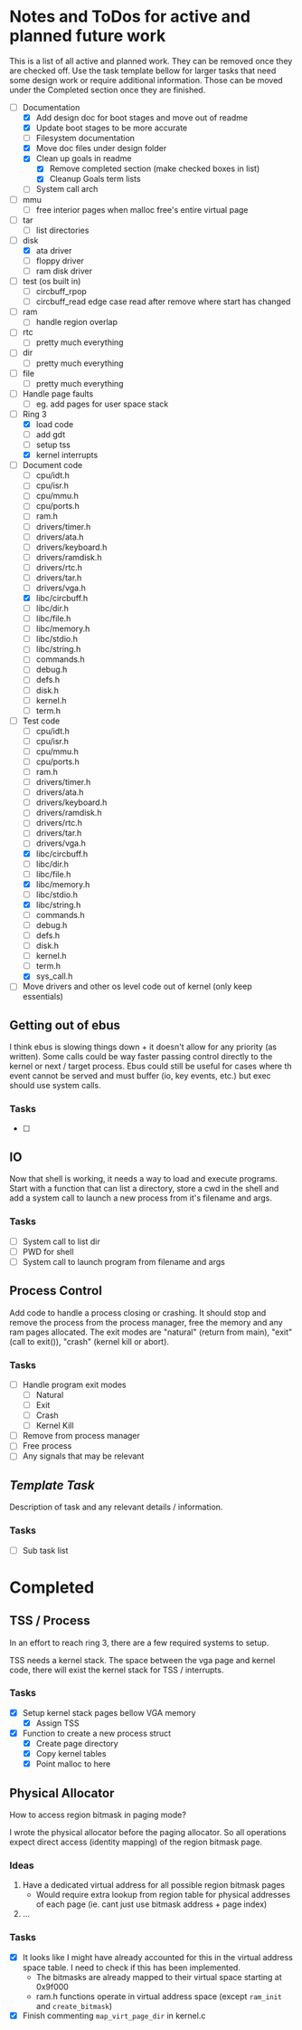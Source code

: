 # Notes and ToDos for active and planned future work

This is a list of all active and planned work. They can be removed once they are
checked off. Use the task template bellow for larger tasks that need some design
work or require additional information. Those can be moved under the Completed
section once they are finished.

- [ ] Documentation
  - [x] Add design doc for boot stages and move out of readme
  - [x] Update boot stages to be more accurate
  - [ ] Filesystem documentation
  - [x] Move doc files under design folder
  - [x] Clean up goals in readme
    - [x] Remove completed section (make checked boxes in list)
    - [x] Cleanup Goals term lists
  - [ ] System call arch
- [ ] mmu
  - [ ] free interior pages when malloc free's entire virtual page
- [ ] tar
  - [ ] list directories
- [ ] disk
  - [x] ata driver
  - [ ] floppy driver
  - [ ] ram disk driver
- [ ] test (os built in)
  - [ ] circbuff_rpop
  - [ ] circbuff_read edge case read after remove where start has changed
- [ ] ram
  - [ ] handle region overlap
- [ ] rtc
  - [ ] pretty much everything
- [ ] dir
  - [ ] pretty much everything
- [ ] file
  - [ ] pretty much everything
- [ ] Handle page faults
  - [ ] eg. add pages for user space stack
- [ ] Ring 3
  - [x] load code
  - [ ] add gdt
  - [ ] setup tss
  - [x] kernel interrupts
- [ ] Document code
  - [ ] cpu/idt.h
  - [ ] cpu/isr.h
  - [ ] cpu/mmu.h
  - [ ] cpu/ports.h
  - [ ] ram.h
  - [ ] drivers/timer.h
  - [ ] drivers/ata.h
  - [ ] drivers/keyboard.h
  - [ ] drivers/ramdisk.h
  - [ ] drivers/rtc.h
  - [ ] drivers/tar.h
  - [ ] drivers/vga.h
  - [x] libc/circbuff.h
  - [ ] libc/dir.h
  - [ ] libc/file.h
  - [ ] libc/memory.h
  - [ ] libc/stdio.h
  - [ ] libc/string.h
  - [ ] commands.h
  - [ ] debug.h
  - [ ] defs.h
  - [ ] disk.h
  - [ ] kernel.h
  - [ ] term.h
- [ ] Test code
  - [ ] cpu/idt.h
  - [ ] cpu/isr.h
  - [ ] cpu/mmu.h
  - [ ] cpu/ports.h
  - [ ] ram.h
  - [ ] drivers/timer.h
  - [ ] drivers/ata.h
  - [ ] drivers/keyboard.h
  - [ ] drivers/ramdisk.h
  - [ ] drivers/rtc.h
  - [ ] drivers/tar.h
  - [ ] drivers/vga.h
  - [x] libc/circbuff.h
  - [ ] libc/dir.h
  - [ ] libc/file.h
  - [x] libc/memory.h
  - [ ] libc/stdio.h
  - [x] libc/string.h
  - [ ] commands.h
  - [ ] debug.h
  - [ ] defs.h
  - [ ] disk.h
  - [ ] kernel.h
  - [ ] term.h
  - [x] sys_call.h
- [ ] Move drivers and other os level code out of kernel (only keep essentials)

## Getting out of ebus

I think ebus is slowing things down + it doesn't allow for any priority (as
written). Some calls could be way faster passing control directly to the kernel
or next / target process. Ebus could still be useful for cases where th event
cannot be served and must buffer (io, key events, etc.) but exec should use
system calls.

### Tasks

- [ ]

## IO

Now that shell is working, it needs a way to load and execute programs. Start
with a function that can list a directory, store a cwd in the shell and add
a system call to launch a new process from it's filename and args.

### Tasks

- [ ] System call to list dir
- [ ] PWD for shell
- [ ] System call to launch program from filename and args

## Process Control

Add code to handle a process closing or crashing. It should stop and remove the
process from the process manager, free the memory and any ram pages allocated.
The exit modes are "natural" (return from main), "exit" (call to exit()),
"crash" (kernel kill or abort).

### Tasks

- [ ] Handle program exit modes
  - [ ] Natural
  - [ ] Exit
  - [ ] Crash
  - [ ] Kernel Kill
- [ ] Remove from process manager
- [ ] Free process
- [ ] Any signals that may be relevant

## _Template Task_

Description of task and any relevant details / information.

### Tasks

- [ ] Sub task list

# Completed

## TSS / Process

In an effort to reach ring 3, there are a few required systems to setup.

TSS needs a kernel stack. The space between the vga page and kernel code, there
will exist the kernel stack for TSS / interrupts.

### Tasks

- [x] Setup kernel stack pages bellow VGA memory
  - [x] Assign TSS
- [x] Function to create a new process struct
  - [x] Create page directory
  - [x] Copy kernel tables
  - [x] Point malloc to here

## Physical Allocator

How to access region bitmask in paging mode?

I wrote the physical allocator before the paging allocator. So all operations
expect direct access (identity mapping) of the region bitmask page.

### Ideas

1. Have a dedicated virtual address for all possible region bitmask pages
   - Would require extra lookup from region table for physical addresses of each
     page (ie. cant just use bitmask address + page index)
2. ...

### Tasks

- [x] It looks like I might have already accounted for this in the virtual
  address space table. I need to check if this has been implemented.
  - The bitmasks are already mapped to their virtual space starting at 0x9f000
  - ram.h functions operate in virtual address space (except `ram_init` and `create_bitmask`)
- [x] Finish commenting `map_virt_page_dir` in kernel.c
